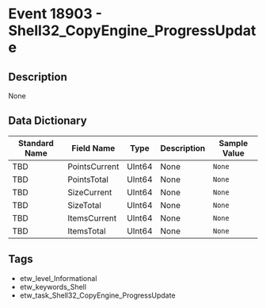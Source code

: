 # Event 18903 - Shell32_CopyEngine_ProgressUpdate

## Description
None

## Data Dictionary
|Standard Name|Field Name|Type|Description|Sample Value|
|---|---|---|---|---|
|TBD|PointsCurrent|UInt64|None|`None`|
|TBD|PointsTotal|UInt64|None|`None`|
|TBD|SizeCurrent|UInt64|None|`None`|
|TBD|SizeTotal|UInt64|None|`None`|
|TBD|ItemsCurrent|UInt64|None|`None`|
|TBD|ItemsTotal|UInt64|None|`None`|

## Tags
* etw_level_Informational
* etw_keywords_Shell
* etw_task_Shell32_CopyEngine_ProgressUpdate